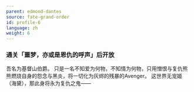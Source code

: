 ```yaml
---
parent: edmond-dantes
source: fate-grand-order
id: profile-6
language: zh
weight: 6
---
```


### 通关「噩梦，亦或是恩仇的呼声」后开放

吾名为基督山伯爵。
只是一名不知爱为何物，不知情为何物，只用憎恨与复仇熊熊燃烧自身的怨念与黑炎，将一切化为灰烬的残暴的Avenger。
这世界无宠姬（海黛），那此身将永为复仇之鬼——
